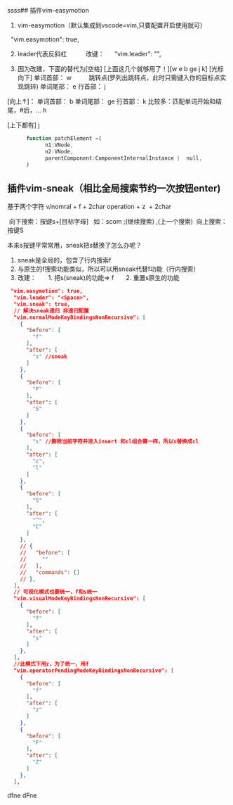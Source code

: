 ssss## 插件vim-easymotion
1. vim-easymotion（默认集成到vscode=vim,只要配置开启使用就可）

  "vim.easymotion": true,

2. leader代表反斜杠           改键：<Space>      "vim.leader": "<Space>",               

3. 因为改建，下面的<leader>替代为[空格] 
[上面这几个就够用了！][w e b ge j k]
[光标向下]
单词首部：<leader><leader> w          跳转点(罗列出跳转点，此时只需键入你的目标点实现跳转) 
单词尾部：<leader><leader> e
行首部：<leader><leader> j

[向上↑]：
单词首部：<leader><leader> b
单词尾部：<leader><leader> ge
行首部：<leader><leader> k
比较多：匹配单词开始和结尾，#后，...<leader><leader> h

[上下都有]
<leader><leader><leader>j
```js
      function patchElement =(
            n1:VNode,
            n2:VNode,
            parentComponent:ComponentInternalInstance |  null,
      )
```

## 插件vim-sneak（相比全局搜索节约一次按钮enter)
基于两个字符
v/nomral + f + 2char
operation + z  + 2char

 向下搜索：按键s+[目标字母]   如：scom ;(继续搜索) ,(上一个搜索)
 向上搜索：按键S 

本来s按键平常常用，sneak把s替换了怎么办呢？
1. sneak是全局的，包含了行内搜索f
2. 与原生的f搜索功能类似，所以可以用sneak代替f功能（行内搜索）
3. 改建： 
      1. 把s(sneak)的功能=> f
      2. 重置s原生的功能

```json
 "vim.easymotion": true,
  "vim.leader": "<Space>",
  "vim.sneak": true,
  // 解决sneak递归 非递归配置
  "vim.normalModeKeyBindingsNonRecursive": [
    {
      "before": [
        "f"
      ],
      "after": [
        "s" //sneak
      ]
    },
    {
      "before": [
        "F"
      ],
      "after": [
        "S"
      ]
    },
    {
      "before": [
        "s" //删除当前字符并进入insert 和cl组合键一样，所以s替换成cl
      ],
      "after": [
        "c",
        "l"
      ]
    },
    {
      "before": [
        "S"
      ],
      "after": [
        "^",
        "C"
      ]
    },
    // {
    //   "before": [
    //     ""
    //   ],
    //   "commands": []
    // },
  ],
  // 可视化模式也要统一，f和s统一
  "vim.visualModeKeyBindingsNonRecursive": [
    {
      "before": [
        "f"
      ],
      "after": [
        "s"
      ]
    },
  ],
  //此模式下用z，为了统一，用f
  "vim.operatorPendingModeKeyBindingsNonRecursive": [
    {
      "before": [
        "f"
      ],
      "after": [
        "z"
      ]
    },
    {
      "before": [
        "F"
      ],
      "after": [
        "Z"
      ]
    },
  ],

```
dfne
dFne



